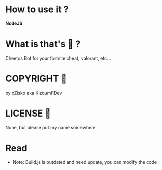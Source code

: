 # How to use it ?
**NodeJS**
# What is that's 👀 ?
Cheetos Bot for your fortnite cheat, valorant, etc...
# COPYRIGHT 🚨
by xZisko aka Kizoumi'Dev
# LICENSE 💎
None, but please put my name somewhere
# Read
- Note: Build.js is outdated and need update, you can modify the code
